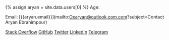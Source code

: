 {% assign aryan = site.data.users[0] %}
Age: <span id="year-of-birth"></span>

Email: [{{aryan.email}}](mailto:Oxaryan@outlook.com.com?subject=Contact Aryan Ebrahimpour)

<div class="btn-list">
    <a target="_blank" href="https://stackoverflow.com/users/7825034/aryan?tab=profile" class="btn btn-secondary btn-sm"><i class="fa fa-stack-overflow"></i> Stack Overflow</a>
    <a target="_blank" href="https://github.com/0xaryan" class="btn btn-secondary btn-sm"><i class="fe fe-github"></i> GitHub</a>
    <a target="_blank" href="https://twitter.com/0xaryan" class="btn btn-secondary btn-sm"><i class="fe fe-twitter"></i> Twitter</a>
    <a target="_blank" href="https://www.linkedin.com/in/0xaryan/" class="btn btn-secondary btn-sm"><i class="fe fe-linkedin"></i> LinkedIn</a>
    <a target="_blank" href="https://t.me/Oxaryan" class="btn btn-secondary btn-sm"><i class="fa fa-telegram"></i> Telegram</a>
</div>

<script>document.addEventListener("DOMContentLoaded", function(event) { const birthday = new Date("22 Dec 1997");const ageDifMs = Date.now() - birthday.getTime();const ageDate = new Date(ageDifMs);const result =  Math.abs(ageDate.getUTCFullYear() - 1970);document.getElementById("year-of-birth").innerHTML = result;});</script>